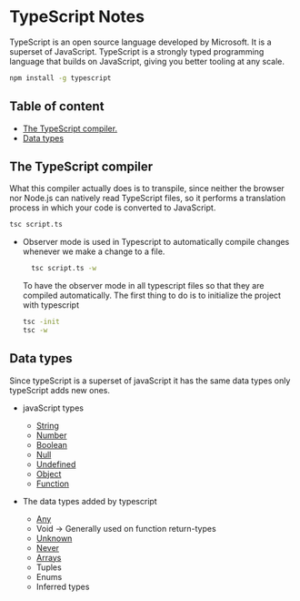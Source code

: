 # TypeScript Notes

TypeScript is an open source language developed by Microsoft. It is a superset of JavaScript. TypeScript is a strongly typed programming language that builds on JavaScript, giving you better tooling at any scale.

```bash
npm install -g typescript
```

## Table of content

- [The TypeScript compiler.](#the-typescript-compiler)
- [Data types](#data-types)

## The TypeScript compiler

What this compiler actually does is to transpile, since neither the browser nor Node.js can natively read TypeScript files, so it performs a translation process in which your code is converted to JavaScript.

```bash
tsc script.ts
```

- Observer mode is used in Typescript to automatically compile changes whenever we make a change to a file.

  ```bash
    tsc script.ts -w
  ```

  To have the observer mode in all typescript files so that they are compiled automatically. The first thing to do is to initialize the project with typescript

  ```bash
  tsc -init
  tsc -w
  ```

## Data types

Since typeScript is a superset of javaScript it has the same data types only typeScript adds new ones.

- javaScript types

  - [String](/typescript/data-types/javascript/string.ts)
  - [Number](/typescript/data-types/javascript/number.ts)
  - [Boolean](/typescript/data-types/javascript/boolean.ts)
  - [Null](/typescript/data-types/javascript/null.ts)
  - [Undefined](/typescript/data-types/javascript/undefined.ts)
  - [Object](/typescript/data-types/javascript/object.ts)
  - [Function](/typescript/data-types/javascript/functions.ts)

- The data types added by typescript

  - [Any](/typescript/data-types/typescript/any.ts)
  - Void -> Generally used on function return-types
  - [Unknown](/typescript/data-types/typescript/unknown.ts)
  - [Never](/typescript/data-types/typescript/never.ts)
  - [Arrays](/typescript/)
  - Tuples
  - Enums
  - Inferred types
